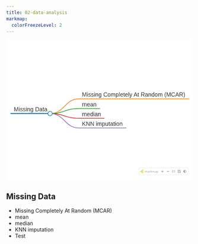 ```yaml
---
title: 02-data-analysis
markmap:
  colorFreezeLevel: 2
---
```

![Mind Map](img/mindmap.png)

## Missing Data
- Missing Completely At Random (MCAR)
- mean
- median
- KNN imputation
- Test